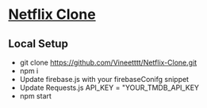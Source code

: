 # [Netflix Clone](https://netflix-clone-a7ed4.firebaseapp.com/)

## Local Setup
* git clone https://github.com/Vineetttt/Netflix-Clone.git
* npm i
* Update firebase.js with your firebaseConifg snippet
* Update Requests.js API_KEY = "YOUR_TMDB_API_KEY
* npm start
